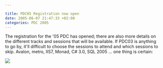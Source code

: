 ```yaml
---

title: PDC05 Registration now open
date: 2005-06-07 21:47:33 +02:00
categories: PDC 2005
---
```

<P>The registration for the '05 PDC has opened; there are also more details on the different tracks and sessions that will be available. If PDC03 is anything to go by, it'll difficult to choose the sessions to attend and which sessions to skip. Avalon, metro, IIS7, Monad, C# 3.0, SQL 2005 ... one thing is certain:</P><P<A href="http://channel9.msdn.com/pdc/pdcfriends.aspx"><A href="http://channel9.msdn.com/pdc/pdcfriends.aspx"><IMG src="http://channel9.msdn.com/pdc/Flairs/PDC05Flair_74847.jpg" border=0></A> </A>
<P></P>
